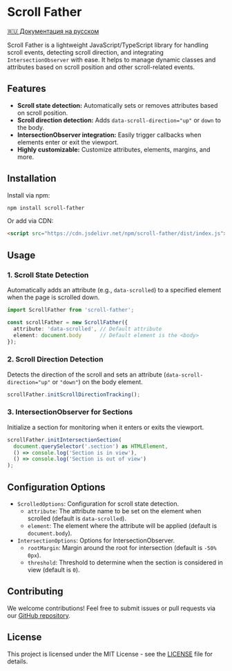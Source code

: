 # Scroll Father

[🇷🇺 Документация на русском](../../README.md)

Scroll Father is a lightweight JavaScript/TypeScript library for handling scroll events, detecting scroll direction, and integrating `IntersectionObserver` with ease. It helps to manage dynamic classes and attributes based on scroll position and other scroll-related events.

## Features

- **Scroll state detection:** Automatically sets or removes attributes based on scroll position.
- **Scroll direction detection:** Adds `data-scroll-direction="up"` or `down` to the body.
- **IntersectionObserver integration:** Easily trigger callbacks when elements enter or exit the viewport.
- **Highly customizable:** Customize attributes, elements, margins, and more.

## Installation

Install via npm:

```bash
npm install scroll-father
```

Or add via CDN:

```html
<script src="https://cdn.jsdelivr.net/npm/scroll-father/dist/index.js"></script>
```

## Usage

### 1. Scroll State Detection
Automatically adds an attribute (e.g., `data-scrolled`) to a specified element when the page is scrolled down.

```typescript
import ScrollFather from 'scroll-father';

const scrollFather = new ScrollFather({
  attribute: 'data-scrolled', // Default attribute
  element: document.body      // Default element is the <body>
});
```

### 2. Scroll Direction Detection
Detects the direction of the scroll and sets an attribute (`data-scroll-direction="up"` or `"down"`) on the body element.

```typescript
scrollFather.initScrollDirectionTracking();
```

### 3. IntersectionObserver for Sections
Initialize a section for monitoring when it enters or exits the viewport.

```typescript
scrollFather.initIntersectionSection(
  document.querySelector('.section') as HTMLElement,
  () => console.log('Section is in view'),
  () => console.log('Section is out of view')
);
```

## Configuration Options

- `ScrolledOptions`: Configuration for scroll state detection.
    - `attribute`: The attribute name to be set on the element when scrolled (default is `data-scrolled`).
    - `element`: The element where the attribute will be applied (default is `document.body`).
- `IntersectionOptions`: Options for IntersectionObserver.
    - `rootMargin`: Margin around the root for intersection (default is `-50% 0px`).
    - `threshold`: Threshold to determine when the section is considered in view (default is `0`).

## Contributing
We welcome contributions! Feel free to submit issues or pull requests via our [GitHub repository](https://github.com/Poliklot/scroll-father).

## License
This project is licensed under the MIT License - see the [LICENSE](https://github.com/Poliklot/scroll-father/blob/master/LICENSE) file for details.
